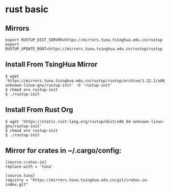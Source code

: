# rust basic

## Mirrors
```
export RUSTUP_DIST_SERVER=https://mirrors.tuna.tsinghua.edu.cn/rustup
export RUSTUP_UPDATE_ROOT=https://mirrors.tuna.tsinghua.edu.cn/rustup/rustup

```

## Install From TsingHua Mirror
```
$ wget 'https://mirrors.tuna.tsinghua.edu.cn/rustup/rustup/archive/1.22.1/x86_64-unknown-linux-gnu/rustup-init' -O 'rustup-init'
$ chmod a+x rustup-init
$ ./rustup-init
```

## Install From Rust Org 
```
$ wget 'https://static.rust-lang.org/rustup/dist/x86_64-unknown-linux-gnu/rustup-init'
$ chmod a+x rustup-init
$ ./rustup-init
```

## Mirror for crates in ~/.cargo/config:
```
[source.crates-io]
replace-with = 'tuna'

[source.tuna]
registry = "https://mirrors.tuna.tsinghua.edu.cn/git/crates.io-index.git"
``` 